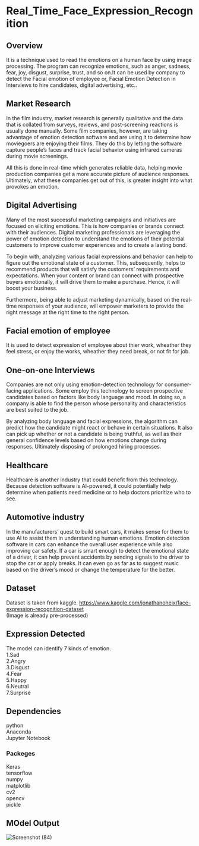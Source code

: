 # Real_Time_Face_Expression_Recognition

## Overview
It is a technique used to read the emotions on a human face by using image processing. The program can recognize emotions, such as anger, sadness, fear, joy, disgust, surprise, trust, and so on.It can be used by company to detect the Facial emotion of employee or, Facial Emotion Detection in Interviews to hire candidates, digital advertising, etc..


## Market Research
In the film industry, market research is generally qualitative and the data that is collated from surveys, reviews, and post-screening reactions is usually done manually. Some film companies, however, are taking advantage of emotion detection software and are using it to determine how moviegoers are enjoying their films. They do this by letting the software capture people’s faces and track facial behavior using infrared cameras during movie screenings.

All this is done in real-time which generates reliable data, helping movie production companies get a more accurate picture of audience responses. Ultimately, what these companies get out of this, is greater insight into what provokes an emotion.

## Digital Advertising
Many of the most successful marketing campaigns and initiatives are focused on eliciting emotions. This is how companies or brands connect with their audiences. Digital marketing professionals are leveraging the power of emotion detection to understand the emotions of their potential customers to improve customer experiences and to create a lasting bond.

To begin with, analyzing various facial expressions and behavior can help to figure out the emotional state of a customer. This, subsequently, helps to recommend products that will satisfy the customers’ requirements and expectations. When your content or brand can connect with prospective buyers emotionally, it will drive them to make a purchase. Hence, it will boost your business.

Furthermore, being able to adjust marketing dynamically, based on the real-time responses of your audience, will empower marketers to provide the right message at the right time to the right person.

## Facial emotion of employee
It is used to detect expression of employee about thier work, wheather they feel stress, or enjoy the works, wheather they need break, or not fit for job.

## One-on-one Interviews
Companies are not only using emotion-detection technology for consumer-facing applications. Some employ this technology to screen prospective candidates based on factors like body language and mood. In doing so, a company is able to find the person whose personality and characteristics are best suited to the job.

By analyzing body language and facial expressions, the algorithm can predict how the candidate might react or behave in certain situations. It also can pick up whether or not a candidate is being truthful, as well as their general confidence levels based on how emotions change during responses. Ultimately disposing of prolonged hiring processes.

## Healthcare 
Healthcare is another industry that could benefit from this technology. Because detection software is AI-powered, it could potentially help determine when patients need medicine or to help doctors prioritize who to see.

## Automotive industry
In the manufacturers’ quest to build smart cars, it makes sense for them to use AI to assist them in understanding human emotions. Emotion detection software in cars can enhance the overall user experience while also improving car safety. If a car is smart enough to detect the emotional state of a driver, it can help prevent accidents by sending signals to the driver to stop the car or apply breaks. It can even go as far as to suggest music based on the driver’s mood or change the temperature for the better.

## Dataset
Dataset is taken from kaggle.
https://www.kaggle.com/jonathanoheix/face-expression-recognition-dataset <br/>
(Image is already pre-processed)

## Expression Detected
The model can identify 7 kinds of emotion.<br/>
1.Sad<br/>
2.Angry<br/>
3.Disgust<br/>
4.Fear<br/>
5.Happy<br/>
6.Neutral<br/>
7.Surprise

## Dependencies
python<br/>
Anaconda<br/>
Jupyter Notebook

### Packeges
Keras<br/>
tensorflow<br/>
numpy<br/>
matplotlib<br/>
cv2<br/>
opencv<br/>
pickle<br/>

## MOdel Output
![Screenshot (84)](https://user-images.githubusercontent.com/41201124/74375930-3f2ef100-4e07-11ea-9b6d-9a0728a63b47.png)
